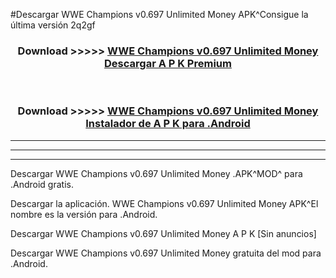 #Descargar WWE Champions v0.697 Unlimited Money  APK^Consigue la última versión 2q2gf



<div align="center">
<h3>Download >>>>> <a href="https://es-sites.web.app/?es= WWE Champions v0.697 Unlimited Money ">WWE Champions v0.697 Unlimited Money  Descargar A P K Premium</a></h3><br>

<h3>Download >>>>> <a href="https://es-sites.web.app/?es= WWE Champions v0.697 Unlimited Money ">WWE Champions v0.697 Unlimited Money  Instalador de A P K para .Android</a></h3>
</div>


----------------------------------------------------------

----------------------------------------------------------

----------------------------------------------------------

Descargar WWE Champions v0.697 Unlimited Money  .APK^MOD^ para .Android gratis.

Descargar la aplicación. WWE Champions v0.697 Unlimited Money  APK^El nombre es la versión para .Android.

Descargar WWE Champions v0.697 Unlimited Money  A P K [Sin anuncios]

Descargar WWE Champions v0.697 Unlimited Money  gratuita del mod para .Android.